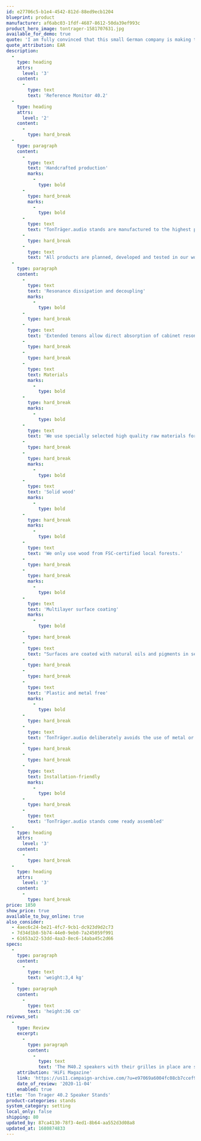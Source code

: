 ```yaml
---
id: e27706c5-b1e4-4542-812d-88ed9ecb1204
blueprint: product
manufacturer: af6abc03-1fdf-4687-8612-50da39ef993c
product_hero_image: tontrager-1581707631.jpg
available_for_demo: true
quote: 'I am fully convinced that this small German company is making the best, or at least one of the very best stands for Harbeth loudspeakers.'
quote_attribution: EAR
description:
  -
    type: heading
    attrs:
      level: '3'
    content:
      -
        type: text
        text: 'Reference Monitor 40.2'
  -
    type: heading
    attrs:
      level: '2'
    content:
      -
        type: hard_break
  -
    type: paragraph
    content:
      -
        type: text
        text: 'Handcrafted production'
        marks:
          -
            type: bold
      -
        type: hard_break
        marks:
          -
            type: bold
      -
        type: text
        text: "TonTräger.audio stands are manufactured to the highest precision.\_"
      -
        type: hard_break
      -
        type: text
        text: "All products are planned, developed and tested in our workshop.\_"
  -
    type: paragraph
    content:
      -
        type: text
        text: 'Resonance dissipation and decoupling'
        marks:
          -
            type: bold
      -
        type: hard_break
      -
        type: text
        text: 'Extended tenons allow direct absorption of cabinet resonances and decouple the speaker from the ground.'
      -
        type: hard_break
      -
        type: hard_break
      -
        type: text
        text: Materials
        marks:
          -
            type: bold
      -
        type: hard_break
        marks:
          -
            type: bold
      -
        type: text
        text: 'We use specially selected high quality raw materials for our sound furniture.'
      -
        type: hard_break
      -
        type: hard_break
        marks:
          -
            type: bold
      -
        type: text
        text: 'Solid wood'
        marks:
          -
            type: bold
      -
        type: hard_break
        marks:
          -
            type: bold
      -
        type: text
        text: 'We only use wood from FSC-certified local forests.'
      -
        type: hard_break
      -
        type: hard_break
        marks:
          -
            type: bold
      -
        type: text
        text: 'Multilayer surface coating'
        marks:
          -
            type: bold
      -
        type: hard_break
      -
        type: text
        text: "Surfaces are coated with natural oils and pigments in several processing steps.\_"
      -
        type: hard_break
      -
        type: hard_break
      -
        type: text
        text: 'Plastic and metal free'
        marks:
          -
            type: bold
      -
        type: hard_break
      -
        type: text
        text: 'TonTräger.audio deliberately avoids the use of metal or plastic elements.'
      -
        type: hard_break
      -
        type: hard_break
      -
        type: text
        text: Installation-friendly
        marks:
          -
            type: bold
      -
        type: hard_break
      -
        type: text
        text: 'TonTräger.audio stands come ready assembled'
  -
    type: heading
    attrs:
      level: '3'
    content:
      -
        type: hard_break
  -
    type: heading
    attrs:
      level: '3'
    content:
      -
        type: hard_break
price: 1850
show_price: true
available_to_buy_online: true
also_consider:
  - 4aec6c24-be21-4fc7-9cb1-dc923d9d2c73
  - 7d34d1b8-5b74-44e0-9eb0-7a245059f991
  - 61653a22-53dd-4aa3-8ec6-14aba45c2d66
specs:
  -
    type: paragraph
    content:
      -
        type: text
        text: 'weight:3,4 kg'
  -
    type: paragraph
    content:
      -
        type: text
        text: 'height:36 cm'
reivews_set:
  -
    type: Review
    excerpt:
      -
        type: paragraph
        content:
          -
            type: text
            text: 'The M40.2 speakers with their grilles in place are set on TonTrager stands and toed in to point directly at my ears'
    attribution: 'HiFi Magazine'
    link: 'https://us11.campaign-archive.com/?u=e97069a6004fc08cb7ccef9c5&id=dd99b16c4a'
    date_of_review: '2020-11-04'
    enabled: true
title: 'Ton Trager 40.2 Speaker Stands'
product-categories: stands
system_category: setting
local_only: false
shipping: 80
updated_by: 87ca4130-78f3-4ed1-8b64-aa552d3d08a8
updated_at: 1680874833
---
```

